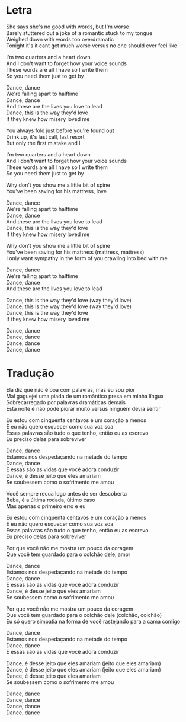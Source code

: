 

# Letra

She says she's no good with words, but I'm worse  
Barely stuttered out a joke of a romantic stuck to my tongue  
Weighed down with words too overdramatic  
Tonight it's it cant get much worse versus no one should ever feel like

I'm two quarters and a heart down  
And I don't want to forget how your voice sounds  
These words are all I have so I write them  
So you need them just to get by

Dance, dance  
We're falling apart to halftime  
Dance, dance  
And these are the lives you love to lead  
Dance, this is the way they'd love  
If they knew how misery loved me

You always fold just before you're found out  
Drink up, it's last call, last resort  
But only the first mistake and I

I'm two quarters and a heart down  
And I don't want to forget how your voice sounds  
These words are all I have so I write them  
So you need them just to get by

Why don't you show me a little bit of spine  
You've been saving for his mattress, love

Dance, dance  
We're falling apart to halftime  
Dance, dance  
And these are the lives you love to lead  
Dance, this is the way they'd love  
If they knew how misery loved me

Why don't you show me a little bit of spine  
You've been saving for his mattress (mattress, mattress)  
I only want sympathy in the form of you crawling into bed with me

Dance, dance  
We're falling apart to halftime  
Dance, dance  
And these are the lives you love to lead

Dance, this is the way they'd love (way they'd love)  
Dance, this is the way they'd love (way they'd love)  
Dance, this is the way they'd love  
If they knew how misery loved me

Dance, dance  
Dance, dance  
Dance, dance  
Dance, dance

# Tradução

Ela diz que não é boa com palavras, mas eu sou pior  
Mal gaguejei uma piada de um romântico presa em minha língua  
Sobrecarregado por palavras dramáticas demais  
Esta noite é não pode piorar muito versus ninguém devia sentir

Eu estou com cinquenta centavos e um coração a menos  
E eu não quero esquecer como sua voz soa  
Essas palavras são tudo o que tenho, então eu as escrevo  
Eu preciso delas para sobreviver

Dance, dance  
Estamos nos despedaçando na metade do tempo  
Dance, dance  
E essas são as vidas que você adora conduzir  
Dance, é desse jeito que eles amariam  
Se soubessem como o sofrimento me amou

Você sempre recua logo antes de ser descoberta  
Beba, é a última rodada, último caso  
Mas apenas o primeiro erro e eu

Eu estou com cinquenta centavos e um coração a menos  
E eu não quero esquecer como sua voz soa  
Essas palavras são tudo o que tenho, então eu as escrevo  
Eu preciso delas para sobreviver

Por que você não me mostra um pouco da coragem  
Que você tem guardado para o colchão dele, amor

Dance, dance  
Estamos nos despedaçando na metade do tempo  
Dance, dance  
E essas são as vidas que você adora conduzir  
Dance, é desse jeito que eles amariam  
Se soubessem como o sofrimento me amou

Por que você não me mostra um pouco da coragem  
Que você tem guardado para o colchão dele (colchão, colchão)  
Eu só quero simpatia na forma de você rastejando para a cama comigo

Dance, dance  
Estamos nos despedaçando na metade do tempo  
Dance, dance  
E essas são as vidas que você adora conduzir

Dance, é desse jeito que eles amariam (jeito que eles amariam)  
Dance, é desse jeito que eles amariam (jeito que eles amariam)  
Dance, é desse jeito que eles amariam  
Se soubessem como o sofrimento me amou

Dance, dance  
Dance, dance  
Dance, dance  
Dance, dance





